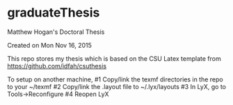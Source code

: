 # graduateThesis
Matthew Hogan's Doctoral Thesis

Created on Mon Nov 16, 2015

This repo stores my thesis which is based on the CSU Latex template from https://github.com/idfah/csuthesis

To setup on another machine, 
 #1 Copy/link the texmf directories in the repo to your ~/texmf
 #2 Copy/link the .layout file to ~/.lyx/layouts
 #3 In LyX, go to Tools->Reconfigure
 #4 Reopen LyX
